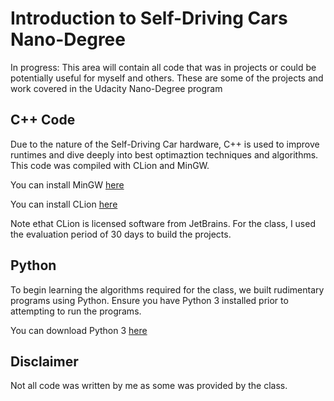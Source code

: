 # Introduction to Self-Driving Cars Nano-Degree
In progress: This area will contain all code that was in projects or could be potentially useful for myself and others. These are some of the projects and work covered in the Udacity Nano-Degree program
## C++ Code
Due to the nature of the Self-Driving Car hardware, C++ is used to improve runtimes and dive deeply into best optimaztion techniques and algorithms. This code was compiled with CLion and MinGW.

You can install MinGW [here](https://sourceforge.net/projects/mingw/files/)

You can install CLion [here](https://www.jetbrains.com/clion/download/#section=windows)

Note ethat CLion is licensed software from JetBrains. For the class, I used the evaluation period of 30 days to build the projects.
## Python
To begin learning the algorithms required for the class, we built rudimentary programs using Python. Ensure you have Python 3 installed prior to attempting to run the programs.

You can download Python 3 [here](https://www.python.org/downloads/)

## Disclaimer
Not all code was written by me as some was provided by the class. 
